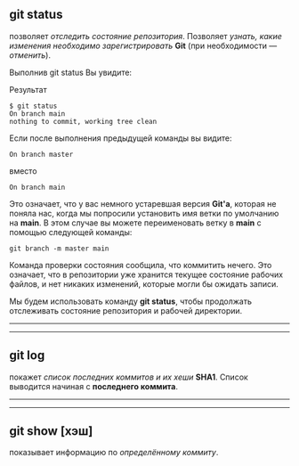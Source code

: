 ## git status 

позволяет *отследить состояние репозитория*. Позволяет *узнать, какие изменения необходимо зарегистрировать* **Git** (при необходимости — *отменить*).



Выполнив
git status
Вы увидите:

Результат


``````brash=
$ git status
On branch main
nothing to commit, working tree clean
``````

Если после выполнения предыдущей команды вы видите:

``````brash=
On branch master
``````
 вместо 
 
 ``````brash=
 On branch main
 ``````
 
  Это означает, что у вас немного устаревшая версия **Git'а**, которая не поняла нас, когда мы попросили установить имя ветки по умолчанию на **main**. В этом случае вы можете переименовать ветку в **main** с помощью следующей команды:

``````brash=
git branch -m master main
``````

Команда проверки состояния сообщила, что коммитить нечего. Это означает, что в репозитории уже хранится текущее состояние рабочих файлов, и нет никаких изменений, которые могли бы ожидать записи.

Мы будем использовать команду **git status**, чтобы продолжать отслеживать состояние репозитория и рабочей директории.

---
---


## git log 

покажет *список последних коммитов и их хеши* **SHA1**. Список выводится начиная с **последнего коммита**.

---

---


## git show [хэш] 

показывает информацию по *определённому коммиту*.